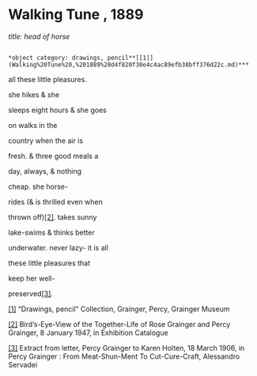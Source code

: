 # Walking Tune , 1889

*title: head of horse*

                                                                                *object category: drawings, pencil**[[1]](Walking%20Tune%20,%201889%20d4f820f30e4c4ac89efb38bff376d22c.md)***

all these little pleasures.

she hikes & she

sleeps eight hours & she goes

on walks in the

country when the air is

fresh. & three good meals a

day, always, & nothing

cheap. she horse-

rides (& is thrilled even when

thrown off)[[2]](Walking%20Tune%20,%201889%20d4f820f30e4c4ac89efb38bff376d22c.md). takes sunny

lake-swims & thinks better

underwater. never lazy- it is all

these little pleasures that

keep her well-

preserved[[3]](Walking%20Tune%20,%201889%20d4f820f30e4c4ac89efb38bff376d22c.md).

[[1]](Walking%20Tune%20,%201889%20d4f820f30e4c4ac89efb38bff376d22c.md) “Drawings, pencil” Collection, Grainger, Percy, Grainger Museum

[[2]](Walking%20Tune%20,%201889%20d4f820f30e4c4ac89efb38bff376d22c.md) Bird’s-Eye-View of the Together-Life of Rose Grainger and Percy Grainger, 8 January 1947, in Exhibition Catalogue

[[3]](Walking%20Tune%20,%201889%20d4f820f30e4c4ac89efb38bff376d22c.md) Extract from letter, Percy Grainger to Karen Holten, 18 March 1906, in Percy Grainger : From Meat-Shun-Ment To Cut-Cure-Craft, Alessandro Servadei
